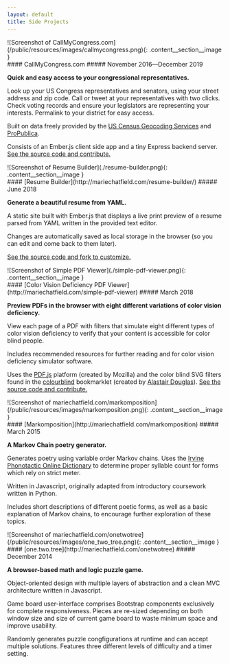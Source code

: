 ```yaml
---
layout: default
title: Side Projects
---
```


<div id="call-my-congress" class="content__section">
  <div class="content__section__media" markdown="block">
![Screenshot of CallMyCongress.com](/public/resources/images/callmycongress.png){: .content__section__image }
  </div>

  <div class="content__section__text" markdown="block">
#### CallMyCongress.com
##### November 2016—December 2019

__Quick and easy access to your congressional representatives.__

Look up your US Congress representatives and senators, using your street address and zip code.
Call or tweet at your representatives with two clicks.
Check voting records and ensure your legislators are representing your interests.
Permalink to your district for easy access.

Built on data freely provided by the [US Census Geocoding Services](https://geocoding.geo.census.gov/) and [ProPublica](https://www.propublica.org/datastore/apis).

Consists of an Ember.js client side app and a tiny Express backend server. [See the source code and contribute.](https://github.com/mariechatfield/call-my-congress)

  </div>
</div>

<div id="resume-builder" class="content__section">
  <div class="content__section__media" markdown="block">
![Screenshot of Resume Builder](./resume-builder.png){: .content__section__image }
  </div>

  <div class="content__section__text" markdown="block">
#### [Resume Builder](http://mariechatfield.com/resume-builder/)
##### June 2018

__Generate a beautiful resume from YAML.__

A static site built with Ember.js that displays a live print preview of a resume parsed from YAML written in the provided text editor.

Changes are automatically saved as local storage in the browser (so you can edit and come back to them later).

[See the source code and fork to customize.](https://github.com/mariechatfield/resume-builder)

  </div>
</div>

<div id="simple-pdf-viewer" class="content__section">
  <div class="content__section__media" markdown="block">
![Screenshot of Simple PDF Viewer](./simple-pdf-viewer.png){: .content__section__image }
  </div>

  <div class="content__section__text" markdown="block">
#### [Color Vision Deficiency PDF Viewer](http://mariechatfield.com/simple-pdf-viewer)
##### March 2018

__Preview PDFs in the browser with eight different variations of color vision deficiency.__

View each page of a PDF with filters that simulate eight different types of color vision deficiency to verify that your content is accessible for color blind people.

Includes recommended resources for further reading and for color vision deficiency simulator software.

Uses the [PDF.js](https://mozilla.github.io/pdf.js/) platform (created by Mozilla) and the color blind SVG filters found in the [colourblind](https://github.com/Altreus/colourblind) bookmarklet (created by [Alastair Douglas](https://github.com/Altreus)). [See the source code and contribute.](https://github.com/mariechatfield/simple-pdf-viewer)

  </div>
</div>


<div id="markomposition" class="content__section">
  <div class="content__section__media" markdown="block">
![Screenshot of mariechatfield.com/markomposition](/public/resources/images/markomposition.png){: .content__section__image }
  </div>
  <div class="content__section__text" markdown="block">
#### [Markomposition](http://mariechatfield.com/markomposition)
##### March 2015

__A Markov Chain poetry generator.__

Generates poetry using variable order Markov chains. Uses the
[Irvine Phonotactic Online Dictionary](http://www.iphod.com/) to determine
proper syllable count for forms which rely on strict meter.

Written in Javascript, originally adapted from introductory coursework written in Python.

Includes short descriptions of different poetic forms, as well as a basic explanation of Markov chains,
to encourage further exploration of these topics.
  </div>
</div>

<div id="one-two-tree" class="content__section">
  <div class="content__section__media" markdown="block">
![Screenshot of mariechatfield.com/onetwotree](/public/resources/images/one_two_tree.png){: .content__section__image }
  </div>
  <div class="content__section__text" markdown="block">
#### [one.two.tree](http://mariechatfield.com/onetwotree)
##### December 2014

__A browser-based math and logic puzzle game.__

Object-oriented design with multiple layers of abstraction and a clean MVC architecture written in Javascript.

Game board user-interface comprises Bootstrap components exclusively for complete responsiveness.
Pieces are re-sized depending on both window size and size of current game board to waste minimum space and improve usability.

Randomly generates puzzle congfigurations at runtime and can accept multiple solutions.
Features three different levels of difficulty and a timer setting.
  </div>
</div>
